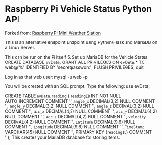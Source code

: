 # Raspberry Pi Vehicle Status Python API
Forked from: 
[Raspberry Pi Mini Weather Station](https://github.com/JeremyMorgan/Raspberry_Pi_Weather_Station)


This is an alternative endpoint Endpoint using Python/Flask and MariaDB on a Linux Server. 


This can be run on the Pi itself
5. Set up MariaDB for the Vehicle Status
  CREATE DATABASE evData;
  GRANT ALL PRIVILEGES ON evData.* TO web@'%' IDENTIFIED BY 'secretpassword';
  FLUSH PRIVILEGES;
  quit

Log in as that web user:
  mysql -u web -p

You will be created with an SQL prompt. Type the following:
use evData;

CREATE TABLE `evData`.`reading` (
  `readingID` INT NOT NULL AUTO_INCREMENT COMMENT '',
  `angle_x` DECIMAL(3,2) NULL COMMENT '',
  `angle_y` DECIMAL(3,2) NULL COMMENT '',
  `angle_z` DECIMAL(3,2) NULL COMMENT '',
  `acc_x` DECIMAL(4,2) NULL COMMENT '',
  `acc_y` DECIMAL(4,2) NULL COMMENT '',
  `acc_z` DECIMAL(4,2) NULL COMMENT '',
  `velocity` DECIMAL(4,2) NULL COMMENT '',
  `Latitude` DECIMAL(9,6) NULL COMMENT '',
  `Longitude` DECIMAL(9,6) NULL COMMENT '',
  `TimeStamp` VARCHAR(45) NULL COMMENT '',
  PRIMARY KEY (`readingID`)  COMMENT '');
This creates your MariaDB database for storing items.
